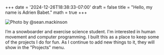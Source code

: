 +++
date = '2024-12-26T18:38:33-07:00'
draft = false
title = "Hello, my name is Adrien Babet."
math = true
+++

![](/images/hero-snow.jpg "Photo by @sean.mackinson")

I’m a snowboarder and exercise science student. I'm interested in human movement and computer programming. I built this as a place to keep some of the projects I do for fun. As I continue to add new things to it, they will show in the "Projects" menu.
